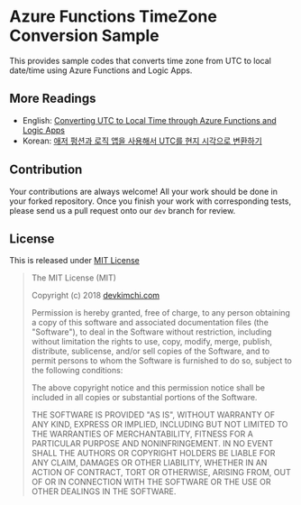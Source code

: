 # Azure Functions TimeZone Conversion Sample #

This provides sample codes that converts time zone from UTC to local date/time using Azure Functions and Logic Apps.


## More Readings ##

* English: [Converting UTC to Local Time through Azure Functions and Logic Apps](https://localhost/coming-soon)
* Korean: [애저 펑션과 로직 앱을 사용해서 UTC를 현지 시각으로 변환하기](https://localhost/coming-soon)


## Contribution ##

Your contributions are always welcome! All your work should be done in your forked repository. Once you finish your work with corresponding tests, please send us a pull request onto our `dev` branch for review.


## License ##

This is released under [MIT License](http://opensource.org/licenses/MIT)

> The MIT License (MIT)
>
> Copyright (c) 2018 [devkimchi.com](https://devkimchi.com)
> 
> Permission is hereby granted, free of charge, to any person obtaining a copy of this software and associated documentation files (the "Software"), to deal in the Software without restriction, including without limitation the rights to use, copy, modify, merge, publish, distribute, sublicense, and/or sell copies of the Software, and to permit persons to whom the Software is furnished to do so, subject to the following conditions:
> 
> The above copyright notice and this permission notice shall be included in all copies or substantial portions of the Software.
> 
> THE SOFTWARE IS PROVIDED "AS IS", WITHOUT WARRANTY OF ANY KIND, EXPRESS OR IMPLIED, INCLUDING BUT NOT LIMITED TO THE WARRANTIES OF MERCHANTABILITY, FITNESS FOR A PARTICULAR PURPOSE AND NONINFRINGEMENT. IN NO EVENT SHALL THE AUTHORS OR COPYRIGHT HOLDERS BE LIABLE FOR ANY CLAIM, DAMAGES OR OTHER LIABILITY, WHETHER IN AN ACTION OF CONTRACT, TORT OR OTHERWISE, ARISING FROM, OUT OF OR IN CONNECTION WITH THE SOFTWARE OR THE USE OR OTHER DEALINGS IN THE SOFTWARE.
